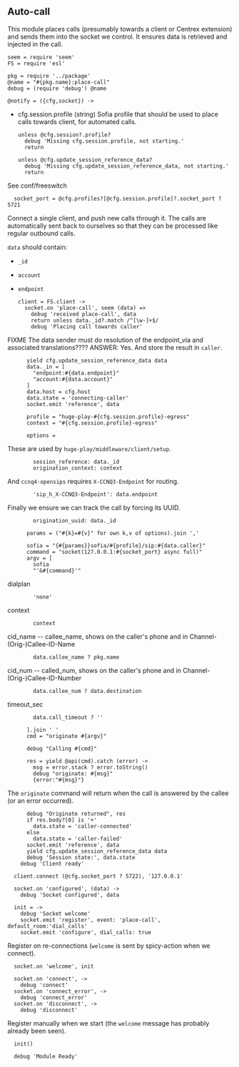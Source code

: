 Auto-call
---------

This module places calls (presumably towards a client or Centrex extension) and sends them into the socket we control.
It ensures data is retrieved and injected in the call.

    seem = require 'seem'
    FS = require 'esl'

    pkg = require '../package'
    @name = "#{pkg.name}:place-call"
    debug = (require 'debug') @name

    @notify = ({cfg,socket}) ->

* cfg.session.profile (string) Sofia profile that should be used to place calls towards client, for automated calls.

      unless @cfg.session?.profile?
        debug 'Missing cfg.session.profile, not starting.'
        return

      unless @cfg.update_session_reference_data?
        debug 'Missing cfg.update_session_reference_data, not starting.'
        return

See conf/freeswitch

      socket_port = @cfg.profiles?[@cfg.session.profile]?.socket_port ? 5721

Connect a single client, and push new calls through it. The calls are automatically sent back to ourselves so that they can be processed like regular outbound calls.

`data` should contain:
- `_id`
- `account`
- `endpoint`

      client = FS.client ->
        socket.on 'place-call', seem (data) =>
          debug 'received place-call', data
          return unless data._id?.match /^[\w-]+$/
          debug 'Placing call towards caller'

FIXME The data sender must do resolution of the endpoint_via and associated translations????
ANSWER: Yes. And store the result in `caller`.

          yield cfg.update_session_reference_data data
          data._in = [
            "endpoint:#{data.endpoint}"
            "account:#{data.account}"
          ]
          data.host = cfg.host
          data.state = 'connecting-caller'
          socket.emit 'reference', data

          profile = "huge-play-#{cfg.session.profile}-egress"
          context = "#{cfg.session.profile}-egress"

          options =

These are used by `huge-play/middleware/client/setup`.

            session_reference: data._id
            origination_context: context

And `ccnq4-opensips` requires `X-CCNQ3-Endpoint` for routing.

            'sip_h_X-CCNQ3-Endpoint': data.endpoint

Finally we ensure we can track the call by forcing its UUID.

            origination_uuid: data._id

          params = ("#{k}=#{v}" for own k,v of options).join ','

          sofia = "{#{params}}sofia/#{profile}/sip:#{data.caller}"
          command = "socket(127.0.0.1:#{socket_port} async full)"
          argv = [
            sofia
            "'&#{command}'"

dialplan

            'none'

context

            context

cid_name -- callee_name, shows on the caller's phone and in Channel-(Orig-)Callee-ID-Name

            data.callee_name ? pkg.name

cid_num -- called_num, shows on the caller's phone and in Channel-(Orig-)Callee-ID-Number

            data.callee_num ? data.destination

timeout_sec

            data.call_timeout ? ''

          ].join ' '
          cmd = "originate #{argv}"

          debug "Calling #{cmd}"

          res = yield @api(cmd).catch (error) ->
            msg = error.stack ? error.toString()
            debug "originate: #{msg}"
            {error:"#{msg}"}

The `originate` command will return when the call is answered by the callee (or an error occurred).

          debug "Originate returned", res
          if res.body?[0] is '+'
            data.state = 'caller-connected'
          else
            data.state = 'caller-failed'
          socket.emit 'reference', data
          yield cfg.update_session_reference_data data
          debug 'Session state:', data.state
        debug 'Client ready'

      client.connect (@cfg.socket_port ? 5722), '127.0.0.1'

      socket.on 'configured', (data) ->
        debug 'Socket configured', data

      init = ->
        debug 'Socket welcome'
        socket.emit 'register', event: 'place-call', default_room:'dial_calls'
        socket.emit 'configure', dial_calls: true

Register on re-connections (`welcome` is sent by spicy-action when we connect).

      socket.on 'welcome', init

      socket.on 'connect', ->
        debug 'connect'
      socket.on 'connect_error', ->
        debug 'connect_error'
      socket.on 'disconnect', ->
        debug 'disconnect'

Register manually when we start (the `welcome` message has probably already been seen).

      init()

      debug 'Module Ready'

